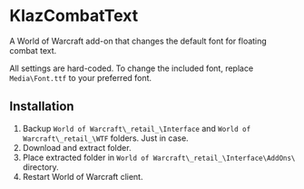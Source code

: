 # KlazCombatText

A World of Warcraft add-on that changes the default font for floating combat text.

All settings are hard-coded. To change the included font, replace `Media\Font.ttf` to your preferred font.

## Installation

1. Backup `World of Warcraft\_retail_\Interface` and `World of Warcraft\_retail_\WTF` folders. Just in case.
2. Download and extract folder.
3. Place extracted folder in `World of Warcraft\_retail_\Interface\AddOns\` directory.
4. Restart World of Warcraft client.
